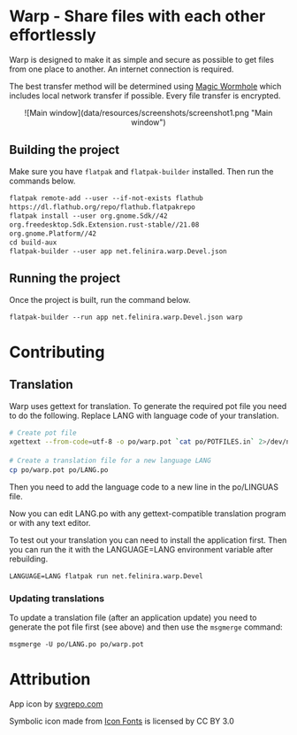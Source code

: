 # Warp - Share files with each other effortlessly

Warp is designed to make it as simple and secure as possible to get files from one place to another. An internet 
connection is required.

The best transfer method will be determined using [Magic Wormhole](https://magic-wormhole.readthedocs.io/en/latest/)
which includes local network transfer if possible. Every file transfer is encrypted.

<div align="center">
![Main window](data/resources/screenshots/screenshot1.png "Main window")
</div>

## Building the project

Make sure you have `flatpak` and `flatpak-builder` installed. Then run the commands below.

```
flatpak remote-add --user --if-not-exists flathub https://dl.flathub.org/repo/flathub.flatpakrepo
flatpak install --user org.gnome.Sdk//42 org.freedesktop.Sdk.Extension.rust-stable//21.08 org.gnome.Platform//42
cd build-aux
flatpak-builder --user app net.felinira.warp.Devel.json
```

## Running the project

Once the project is built, run the command below.

```
flatpak-builder --run app net.felinira.warp.Devel.json warp
```

# Contributing
## Translation
Warp uses gettext for translation. To generate the required pot file you need to do the following. Replace LANG with
language code of your translation.

```sh
# Create pot file
xgettext --from-code=utf-8 -o po/warp.pot `cat po/POTFILES.in` 2>/dev/null

# Create a translation file for a new language LANG
cp po/warp.pot po/LANG.po
```

Then you need to add the language code to a new line in the po/LINGUAS file.

Now you can edit LANG.po with any gettext-compatible translation program or with any text editor.

To test out your translation you can need to install the application first. Then you can run the it with the 
LANGUAGE=LANG environment variable after rebuilding.

```
LANGUAGE=LANG flatpak run net.felinira.warp.Devel
```

### Updating translations
To update a translation file (after an application update) you need to generate the pot file first (see above) and then
use the `msgmerge` command:

```
msgmerge -U po/LANG.po po/warp.pot
```

# Attribution
<p>App icon by <a href="https://svgrepo.com">svgrepo.com</a></p>
<p>Symbolic icon made from <a href="http://www.onlinewebfonts.com/icon">Icon Fonts</a> is licensed by CC BY 3.0</p>
